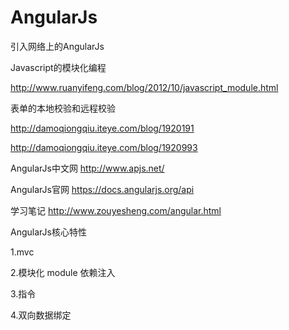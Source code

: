 # AngularJs
引入网络上的AngularJs

  <script src="http://code.angularjs.org/angular-1.0.1.min.js"></script>



Javascript的模块化编程

http://www.ruanyifeng.com/blog/2012/10/javascript_module.html

 表单的本地校验和远程校验
 
 http://damoqiongqiu.iteye.com/blog/1920191
 
  http://damoqiongqiu.iteye.com/blog/1920993

AngularJs中文网
http://www.apjs.net/

AngularJs官网
https://docs.angularjs.org/api


学习笔记
http://www.zouyesheng.com/angular.html

AngularJs核心特性

 1.mvc
 
 2.模块化 module 依赖注入

 3.指令

 4.双向数据绑定
 
